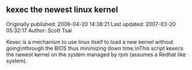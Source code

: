## kexec the newest linux kernel 
Originally published: 2006-04-20 14:38:21 
Last updated: 2007-03-20 05:32:17 
Author: Scott Tsai 
 
Kexec is a mechanism to use linux itself to load a new kernel without going\nthrough the BIOS thus minimizing down time.\nThis script kexecs the newest kernel on the system managed by rpm (assumes a Redhat like system).